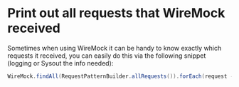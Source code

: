 # Print out all requests that WireMock received

Sometimes when using WireMock it can be handy to know exactly which requests it received, you can easily do this via the following snippet (logging or Sysout the info needed):

```java
WireMock.findAll(RequestPatternBuilder.allRequests()).forEach(request -> System.out.println(request.getAbsoluteUrl()));
```
